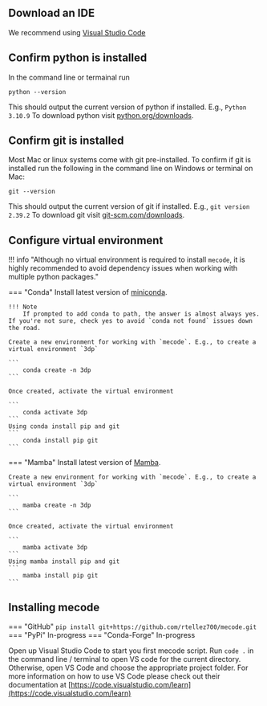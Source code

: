 ## Download an IDE
We recommend using [Visual Studio Code](https://code.visualstudio.com/)

## Confirm python is installed
In the command line or termainal run
```
python --version
```
This should output the current version of python if installed. E.g., 
```Python 3.10.9```
To download python visit [python.org/downloads](https://www.python.org/downloads/).

## Confirm git is installed
Most Mac or linux systems come with git pre-installed. To confirm if git is installed run the following in the command line on Windows or terminal on Mac:
```
git --version
```
This should output the current version of git if installed. E.g.,
```git version 2.39.2```
To download git visit [git-scm.com/downloads](https://git-scm.com/downloads).


## Configure virtual environment
!!! info "Although no virtual environment is required to install `mecode`, it is highly recommended to avoid dependency issues when working with multiple python packages."

=== "Conda"
    Install latest version of [miniconda](https://docs.conda.io/projects/miniconda/en/latest/).

    !!! Note
        If prompted to add conda to path, the answer is almost always yes. If you're not sure, check yes to avoid `conda not found` issues down the road.

    Create a new environment for working with `mecode`. E.g., to create a virtual environment `3dp`

    ```
        conda create -n 3dp
    ```

    Once created, activate the virtual environment

    ```
        conda activate 3dp
    ```
    Using conda install pip and git 
    ```
        conda install pip git
    ```


=== "Mamba"
    Install latest version of [Mamba](https://mamba.readthedocs.io/en/latest/installation/mamba-installation.html).

    Create a new environment for working with `mecode`. E.g., to create a virtual environment `3dp`

    ```
        mamba create -n 3dp
    ```

    Once created, activate the virtual environment

    ```
        mamba activate 3dp
    ```
    Using mamba install pip and git 
    ```
        mamba install pip git
    ```

## Installing mecode
=== "GitHub"
    ```
        pip install git+https://github.com/rtellez700/mecode.git
    ```
=== "PyPi"
    In-progress
=== "Conda-Forge"
    In-progress

Open up Visual Studio Code to start you first mecode script. Run ```code .``` in the command line / terminal to open VS code for the current directory. Otherwise, open VS Code and choose the appropriate project folder. For more information on how to use VS Code please check out their documentation at [https://code.visualstudio.com/learn](https://code.visualstudio.com/learn)
